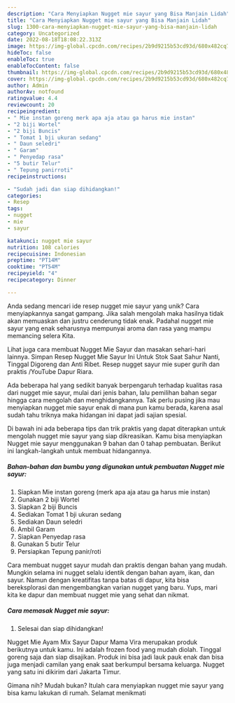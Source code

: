 ```yaml
---
description: "Cara Menyiapkan Nugget mie sayur yang Bisa Manjain Lidah"
title: "Cara Menyiapkan Nugget mie sayur yang Bisa Manjain Lidah"
slug: 1300-cara-menyiapkan-nugget-mie-sayur-yang-bisa-manjain-lidah
category: Uncategorized
date: 2022-08-18T18:08:22.313Z
image: https://img-global.cpcdn.com/recipes/2b9d9215b53cd93d/680x482cq70/nugget-mie-sayur-foto-resep-utama.jpg
hideToc: false
enableToc: true
enableTocContent: false
thumbnail: https://img-global.cpcdn.com/recipes/2b9d9215b53cd93d/680x482cq70/nugget-mie-sayur-foto-resep-utama.jpg
cover: https://img-global.cpcdn.com/recipes/2b9d9215b53cd93d/680x482cq70/nugget-mie-sayur-foto-resep-utama.jpg
author: Admin
authorAv: notfound
ratingvalue: 4.4
reviewcount: 20
recipeingredient:
- " Mie instan goreng merk apa aja atau ga harus mie instan"
- "2 biji Wortel"
- "2 biji Buncis"
- " Tomat 1 bji ukuran sedang"
- " Daun seledri"
- " Garam"
- " Penyedap rasa"
- "5 butir Telur"
- " Tepung panirroti"
recipeinstructions:

- "Sudah jadi dan siap dihidangkan!"
categories:
- Resep
tags:
- nugget
- mie
- sayur

katakunci: nugget mie sayur 
nutrition: 108 calories
recipecuisine: Indonesian
preptime: "PT14M"
cooktime: "PT54M"
recipeyield: "4"
recipecategory: Dinner

---
```





Anda sedang mencari ide resep nugget mie sayur yang unik? Cara menyiapkannya sangat gampang. Jika salah mengolah maka hasilnya tidak akan memuaskan dan justru cenderung tidak enak. Padahal nugget mie sayur yang enak seharusnya mempunyai aroma dan rasa yang mampu memancing selera Kita.





Lihat juga cara membuat Nugget Mie Sayur dan masakan sehari-hari lainnya. Simpan Resep Nugget Mie Sayur Ini Untuk Stok Saat Sahur Nanti, Tinggal Digoreng dan Anti Ribet. Resep nugget sayur mie super gurih dan praktis /YouTube Dapur Riara.

Ada beberapa hal yang sedikit banyak berpengaruh terhadap kualitas rasa dari nugget mie sayur, mulai dari jenis bahan, lalu pemilihan bahan segar hingga cara mengolah dan menghidangkannya. Tak perlu pusing jika mau menyiapkan nugget mie sayur enak di mana pun kamu berada, karena asal sudah tahu triknya maka hidangan ini dapat jadi sajian spesial.






Di bawah ini ada beberapa tips dan trik praktis yang dapat diterapkan untuk mengolah nugget mie sayur yang siap dikreasikan. Kamu bisa menyiapkan Nugget mie sayur menggunakan 9 bahan dan 0 tahap pembuatan. Berikut ini langkah-langkah untuk membuat hidangannya.

<!--inarticleads1-->

##### Bahan-bahan dan bumbu yang digunakan untuk pembuatan Nugget mie sayur:

1. Siapkan  Mie instan goreng (merk apa aja atau ga harus mie instan)
1. Gunakan 2 biji Wortel
1. Siapkan 2 biji Buncis
1. Sediakan  Tomat 1 bji ukuran sedang
1. Sediakan  Daun seledri
1. Ambil  Garam
1. Siapkan  Penyedap rasa
1. Gunakan 5 butir Telur
1. Persiapkan  Tepung panir/roti


Cara membuat nugget sayur mudah dan praktis dengan bahan yang mudah. Mungkin selama ini nugget selalu identik dengan bahan ayam, ikan, dan sayur. Namun dengan kreatifitas tanpa batas di dapur, kita bisa bereksplorasi dan mengembangkan varian nugget yang baru. Yups, mari kita ke dapur dan membuat nugget mie yang sehat dan nikmat. 

<!--inarticleads2-->

##### Cara memasak Nugget mie sayur:


1. Selesai dan siap dihidangkan!

Nugget Mie Ayam Mix Sayur Dapur Mama Vira merupakan produk berikutnya untuk kamu. Ini adalah frozen food yang mudah diolah. Tinggal goreng saja dan siap disajikan. Produk ini bisa jadi lauk pauk enak dan bisa juga menjadi camilan yang enak saat berkumpul bersama keluarga. Nugget yang satu ini dikirim dari Jakarta Timur. 

Gimana nih? Mudah bukan? Itulah cara menyiapkan nugget mie sayur yang bisa kamu lakukan di rumah. Selamat menikmati
